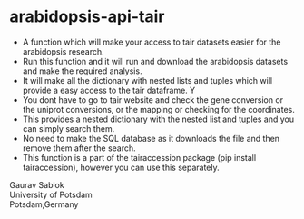 # arabidopsis-api-tair

- A function which will make your access to tair datasets easier for the arabidopsis research.
- Run this function and it will run and download the arabidopsis datasets and make the required analysis.
- It will make all the dictionary with nested lists and tuples which will provide a easy access to the tair dataframe.  Y
- You dont have to go to tair website and check the gene conversion or the uniprot conversions, or the mapping or checking for the coordinates.
- This provides a nested dictionary with the nested list and tuples and you can simply search them.
- No need to make the SQL database as it downloads the file and then remove them after the search.
- This function is a part of the tairaccession package (pip install tairaccession), however you can use this separately.

Gaurav Sablok \
University of Potsdam \
Potsdam,Germany 
